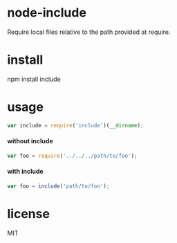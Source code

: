 # node-include

Require local files relative to the path provided at require.

# install

npm install include

# usage

```js
var include = require('include')(__dirname);
```

#### without include

```js
var foo = require('../../../path/to/foo');
```

#### with include

```js
var foo = include('path/to/foo');
```

# license
MIT

